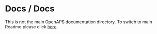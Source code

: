 # Docs / Docs

This is not the main OpenAPS documentation directory. To switch to main Readme please click [here](../../README.md)
